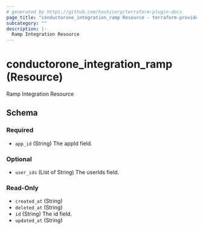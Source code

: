 ```yaml
---
# generated by https://github.com/hashicorp/terraform-plugin-docs
page_title: "conductorone_integration_ramp Resource - terraform-provider-conductorone"
subcategory: ""
description: |-
  Ramp Integration Resource
---
```


# conductorone_integration_ramp (Resource)

Ramp Integration Resource



<!-- schema generated by tfplugindocs -->
## Schema

### Required

- `app_id` (String) The appId field.

### Optional

- `user_ids` (List of String) The userIds field.

### Read-Only

- `created_at` (String)
- `deleted_at` (String)
- `id` (String) The id field.
- `updated_at` (String)
